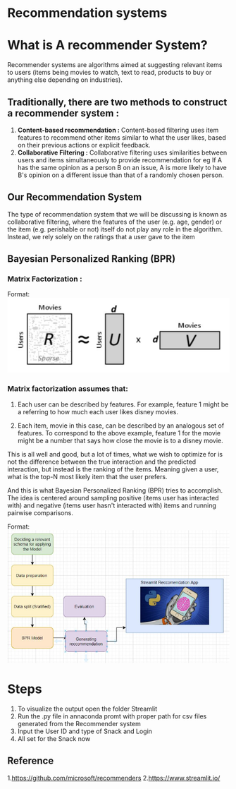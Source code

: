 # **Recommendation systems**

# **What is A recommender System?**

Recommender systems are algorithms aimed at suggesting relevant items to users (items being movies to watch, text to read, products to buy or anything else depending on industries).

## **Traditionally, there are two methods to construct a recommender system :**
 
1. **Content-based recommendation :** Content-based filtering uses item features to recommend other items similar to what the user likes, based on their previous actions or explicit feedback.
2. **Collaborative Filtering :** Collaborative filtering uses similarities between users and items simultaneously to provide recommendation for eg If A has the same opinion as a person B on an issue, A is more likely to have B's opinion on a different issue than that of a randomly chosen person.

## **Our Recommendation System**

The type of recommendation system that we will be discussing is known as collaborative filtering, where the features of the user (e.g. age, gender) or the item (e.g. perishable or not) itself do not play any role in the algorithm. Instead, we rely solely on the ratings that a user gave to the item

## **Bayesian Personalized Ranking (BPR)**

### **Matrix Factorization :**

Format: ![Alt Text](https://github.com/Abhishek-Gargha-Maheshwarappa/Recommendation-systems/blob/master/matrix.JPG)

### **Matrix factorization assumes that:**

1.  Each user can be described by features. For example, feature 1 might be a referring to how much each user likes disney movies.

2.  Each item, movie in this case, can be described by an analogous set of features. To correspond to the above example, feature 1 for the movie might be a number that says how close the movie is to a disney movie.


This is all well and good, but a lot of times, what we wish to optimize for is not the difference between the true interaction and the predicted interaction, but instead is the ranking of the items. Meaning given a user, what is the top-N most likely item that the user prefers. 

And this is what Bayesian Personalized Ranking (BPR) tries to accomplish. The idea is centered around sampling positive (items user has interacted with) and negative (items user hasn't interacted with) items and running pairwise comparisons.


Format: ![Alt Text](https://github.com/Abhishek-Gargha-Maheshwarappa/Recommendation-systems/blob/master/image.JPG)


# **Steps**
1. To visualize the output open the folder Streamlit
2. Run the .py file in annaconda promt with proper path for csv files generated from the Recommender system
3. Input the User ID and type of Snack and Login
4. All set for the Snack now 

## **Reference**

1.https://github.com/microsoft/recommenders
2.https://www.streamlit.io/
